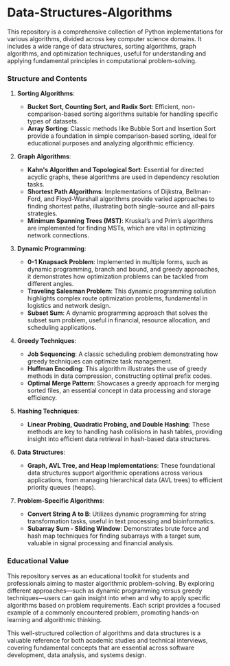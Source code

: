 # Data-Structures-Algorithms
This repository is a comprehensive collection of Python implementations for various algorithms, divided across key computer science domains. It includes a wide range of data structures, sorting algorithms, graph algorithms, and optimization techniques, useful for understanding and applying fundamental principles in computational problem-solving.

### Structure and Contents

1. **Sorting Algorithms**:
   - **Bucket Sort, Counting Sort, and Radix Sort**: Efficient, non-comparison-based sorting algorithms suitable for handling specific types of datasets.
   - **Array Sorting**: Classic methods like Bubble Sort and Insertion Sort provide a foundation in simple comparison-based sorting, ideal for educational purposes and analyzing algorithmic efficiency.

2. **Graph Algorithms**:
   - **Kahn's Algorithm and Topological Sort**: Essential for directed acyclic graphs, these algorithms are used in dependency resolution tasks.
   - **Shortest Path Algorithms**: Implementations of Dijkstra, Bellman-Ford, and Floyd-Warshall algorithms provide varied approaches to finding shortest paths, illustrating both single-source and all-pairs strategies.
   - **Minimum Spanning Trees (MST)**: Kruskal’s and Prim’s algorithms are implemented for finding MSTs, which are vital in optimizing network connections.
   
3. **Dynamic Programming**:
   - **0-1 Knapsack Problem**: Implemented in multiple forms, such as dynamic programming, branch and bound, and greedy approaches, it demonstrates how optimization problems can be tackled from different angles.
   - **Traveling Salesman Problem**: This dynamic programming solution highlights complex route optimization problems, fundamental in logistics and network design.
   - **Subset Sum**: A dynamic programming approach that solves the subset sum problem, useful in financial, resource allocation, and scheduling applications.

4. **Greedy Techniques**:
   - **Job Sequencing**: A classic scheduling problem demonstrating how greedy techniques can optimize task management.
   - **Huffman Encoding**: This algorithm illustrates the use of greedy methods in data compression, constructing optimal prefix codes.
   - **Optimal Merge Pattern**: Showcases a greedy approach for merging sorted files, an essential concept in data processing and storage efficiency.

5. **Hashing Techniques**:
   - **Linear Probing, Quadratic Probing, and Double Hashing**: These methods are key to handling hash collisions in hash tables, providing insight into efficient data retrieval in hash-based data structures.

6. **Data Structures**:
   - **Graph, AVL Tree, and Heap Implementations**: These foundational data structures support algorithmic operations across various applications, from managing hierarchical data (AVL trees) to efficient priority queues (heaps).

7. **Problem-Specific Algorithms**:
   - **Convert String A to B**: Utilizes dynamic programming for string transformation tasks, useful in text processing and bioinformatics.
   - **Subarray Sum - Sliding Window**: Demonstrates brute force and hash map techniques for finding subarrays with a target sum, valuable in signal processing and financial analysis.

### Educational Value
This repository serves as an educational toolkit for students and professionals aiming to master algorithmic problem-solving. By exploring different approaches—such as dynamic programming versus greedy techniques—users can gain insight into when and why to apply specific algorithms based on problem requirements. Each script provides a focused example of a commonly encountered problem, promoting hands-on learning and algorithmic thinking. 

This well-structured collection of algorithms and data structures is a valuable reference for both academic studies and technical interviews, covering fundamental concepts that are essential across software development, data analysis, and systems design.
